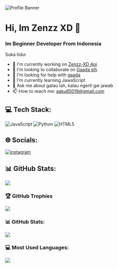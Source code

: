 ![Profile Banner](https://files.catbox.moe/gwdynq.jpg)

# Hi, Im Zenzz XD 👏
### Im Beginner Developer From Indonesia

Suka tidur

- 🔭 I'm currently working on [Zenzz-XD Api](https://zenz.biz.id)
- 👯 I'm looking to collaborate on [Gaada sih](gaada)
- 🤝 I'm looking for help with [gaada](gaada)
- 🌱 I'm currently learning JawaScript
- 💬 Ask me about gatau lah, kalau ngerti gw jawab
- 📫 How to reach me: aaku85019@gmail.com

## 💻 Tech Stack:
![JavaScript](https://img.shields.io/badge/JavaScript-F7DF1E?style=for-the-badge&logo=javascript&logoColor=white) ![Python](https://img.shields.io/badge/Python-3776AB?style=for-the-badge&logo=python&logoColor=white) ![HTML5](https://img.shields.io/badge/HTML5-E34F26?style=for-the-badge&logo=html5&logoColor=white)

## 🌐 Socials:
[![instagram](https://img.shields.io/badge/instagram-@zenzxdd-E4405F?style=for-the-badge&logo=instagram&logoColor=white)](https://instagram.com/@zenzxdd)

## 📊 GitHub Stats:
![](https://komarev.com/ghpvc/?username=yourusername&label=Profile%20views&color=0e75b6&style=flat)

### 🏆 GitHub Trophies
![](https://github-profile-trophy.vercel.app/?username=yourusername)

### 📊 GitHub Stats:
![](https://github-readme-stats.vercel.app/api?username=yourusername&show_icons=true&theme=onedark)

### 💻 Most Used Languages:
![](https://github-readme-stats.vercel.app/api/top-langs/?username=yourusername&layout=compact&theme=onedark)
